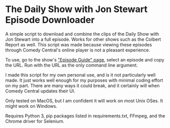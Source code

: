 # The Daily Show with Jon Stewart Episode Downloader

A simple script to download and combine the clips of the Daily Show with Jon Stewart into a full episode. Works for other shows such as the Colbert Report as well. This script was made because viewing these episodes through Comedy Central's online player is not a pleasant experience.

To use, go to the show's ["Episode Guide" page](http://www.cc.com/shows/the-daily-show-with-jon-stewart/episode-guide), select an episode and copy the URL. Run with the URL as the only command line argument.

I made this script for my own personal use, and is it not particularly well made. It just works well enough for my purposes with minimal coding effort on my part. There are many ways it could break, and it certainly will when Comedy Central updates their UI.

Only tested on MacOS, but I am confident it will work on most Unix OSes. It might work on Windows.

Requires Python 3, pip packages listed in requirements.txt, FFmpeg, and the Chrome driver for Selenium.
